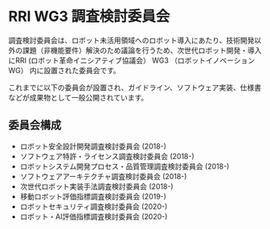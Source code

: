 # RRI WG3 調査検討委員会

調査検討委員会は、ロボット未活用領域へのロボット導入にあたり、技術開発以外の課題（非機能要件）解決のため議論を行うため、次世代ロボット開発・導入にRRI (ロボット革命イニシアティブ協議会） WG3 （ロボットイノベーションWG） 内に設置された委員会です。

これまでに以下の委員会が設置され、ガイドライン、ソフトウェア実装、仕様書などが成果物として一般公開されています。


## 委員会構成

- ロボット安全設計開発調査検討委員会 (2018-)
- ソフトウェア特許・ライセンス調査検討委員会 (2018-)
- ロボットシステム開発プロセス・品質管理調査検討委員会 (2018-)
- ソフトウェアアーキテクチャ調査検討委員会 (2018-)
- 次世代ロボット実装手法調査検討委員会 (2018-)
- 移動ロボット評価指標調査検討委員会 (2019-)
- ロボットセキュリティ調査検討委員会 (2020-)
- ロボット・AI評価指標調査検討委員会 (2020-)

